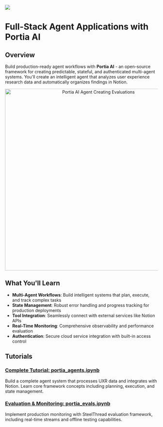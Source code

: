 ![](https://europe-west1-atp-views-tracker.cloudfunctions.net/working-analytics?notebook=tutorials--fullstack-agents-with-portia--readme)

# Full-Stack Agent Applications with Portia AI

## Overview

Build production-ready agent workflows with **Portia AI** - an open-source framework for creating predictable, stateful, and authenticated multi-agent systems. You'll create an intelligent agent that analyzes user experience research data and automatically organizes findings in Notion.

<div align="center">
<img src="img/create_evals.gif" alt="Portia AI Agent Creating Evaluations" width="600"/>
</div>

## What You'll Learn

- **Multi-Agent Workflows**: Build intelligent systems that plan, execute, and track complex tasks
- **State Management**: Robust error handling and progress tracking for production deployments
- **Tool Integration**: Seamlessly connect with external services like Notion APIs
- **Real-Time Monitoring**: Comprehensive observability and performance evaluation
- **Authentication**: Secure cloud service integration with built-in access control

## Tutorials

### **[Complete Tutorial: portia_agents.ipynb](./portia_agents.ipynb)**
Build a complete agent system that processes UXR data and integrates with Notion. Learn core framework concepts including planning, execution, and state management.

### **[Evaluation & Monitoring: portia_evals.ipynb](./portia_evals.ipynb)**
Implement production monitoring with SteelThread evaluation framework, including real-time streams and offline testing capabilities.



